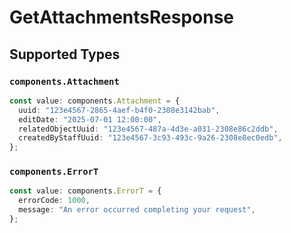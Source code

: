 # GetAttachmentsResponse


## Supported Types

### `components.Attachment`

```typescript
const value: components.Attachment = {
  uuid: "123e4567-2865-4aef-b4f0-2308e3142bab",
  editDate: "2025-07-01 12:00:00",
  relatedObjectUuid: "123e4567-487a-4d3e-a031-2308e86c2ddb",
  createdByStaffUuid: "123e4567-3c93-493c-9a26-2308e8ec0edb",
};
```

### `components.ErrorT`

```typescript
const value: components.ErrorT = {
  errorCode: 1000,
  message: "An error occurred completing your request",
};
```

